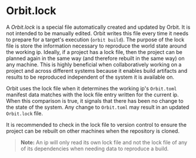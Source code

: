 # Orbit.lock

A _Orbit.lock_ is a special file automatically created and updated by Orbit. It is not intended to be manually edited. Orbit writes this file every time it needs to prepare for a target's execution (`orbit build`). The purpose of the lock file is store the information necessary to reproduce the world state around the working ip. Ideally, if a project has a lock file, then the project can be planned again in the same way (and therefore rebuilt in the same way) on any machine. This is highly beneficial when collaboratively working on a project and across different systems because it enables build artifacts and results to be reproduced independent of the system it is available on.

Orbit uses the lock file when it determines the working ip's `Orbit.toml` manifest data matches with the lock file entry written for the current ip. When this comparison is true, it signals that there has been no change to the state of the system. Any change to `Orbit.toml` may result in an updated `Orbit.lock` file.

It is recommended to check in the lock file to version control to ensure the project can be rebuilt on other machines when the repository is cloned.

> __Note:__ An ip will only read its own lock file and not the lock file of any of its dependencies when needing data to reproduce a build.